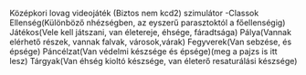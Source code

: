 Középkori lovag videojáték (Biztos nem kcd2) szimulátor
-Classok
  Ellenség(Különböző nhézségben, az eyszerű parasztoktól a főellenségig)
  Játékos(Vele kell játszani, van életereje, éhsége, fáradtsága)
  Pálya(Vannak elérhető részek, vannak falvak, városok,várak)
  Fegyverek(Van sebzése, és épsége)
  Páncélzat(Van védelmi készsége és épsége)(meg a pajzs is itt lesz)
  Tárgyak(Van éhség kioltó készsége, van életerő resaturálási készsége)
